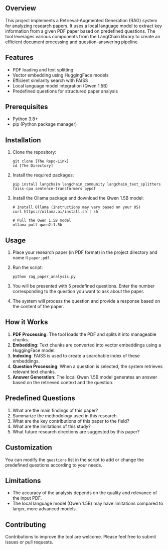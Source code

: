 ## Overview

This project implements a Retrieval-Augmented Generation (RAG) system for analyzing research papers. It uses a local language model to extract key information from a given PDF paper based on predefined questions. The tool leverages various components from the LangChain library to create an efficient document processing and question-answering pipeline.

## Features

- PDF loading and text splitting
- Vector embedding using HuggingFace models
- Efficient similarity search with FAISS
- Local language model integration (Qwen 1.5B)
- Predefined questions for structured paper analysis

## Prerequisites

- Python 3.8+
- pip (Python package manager)

## Installation

1. Clone the repository:
   ```
   git clone [The Repo-Link]
   cd [The Directory]
   ```

2. Install the required packages:
   ```
   pip install langchain langchain_community langchain_text_splitters faiss-cpu sentence-transformers pypdf
   ```

3. Install the Ollama package and download the Qwen 1.5B model:
   ```
   # Install Ollama (instructions may vary based on your OS)
   curl https://ollama.ai/install.sh | sh
   
   # Pull the Qwen 1.5B model
   ollama pull qwen2:1.5b
   ```

## Usage

1. Place your research paper (in PDF format) in the project directory and name it `paper.pdf`.

2. Run the script:
   ```
   python rag_paper_analysis.py
   ```

3. You will be presented with 5 predefined questions. Enter the number corresponding to the question you want to ask about the paper.

4. The system will process the question and provide a response based on the content of the paper.

## How it Works

1. **PDF Processing**: The tool loads the PDF and splits it into manageable chunks.
2. **Embedding**: Text chunks are converted into vector embeddings using a HuggingFace model.
3. **Indexing**: FAISS is used to create a searchable index of these embeddings.
4. **Question Processing**: When a question is selected, the system retrieves relevant text chunks.
5. **Answer Generation**: The local Qwen 1.5B model generates an answer based on the retrieved context and the question.

## Predefined Questions

1. What are the main findings of this paper?
2. Summarize the methodology used in this research.
3. What are the key contributions of this paper to the field?
4. What are the limitations of this study?
5. What future research directions are suggested by this paper?

## Customization

You can modify the `questions` list in the script to add or change the predefined questions according to your needs.

## Limitations

- The accuracy of the analysis depends on the quality and relevance of the input PDF.
- The local language model (Qwen 1.5B) may have limitations compared to larger, more advanced models.

## Contributing

Contributions to improve the tool are welcome. Please feel free to submit issues or pull requests.

